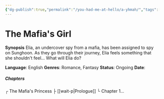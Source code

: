 ```yaml
---
{"dg-publish":true,"permalink":"/you-had-me-at-hello/a-yhmah/","tags":["gardenEntry"]}
---
```


# The Mafia's Girl

**Synopsis**
Elia, an undercover spy from a mafia, has been assigned to spy on Sunghoon. As they go through their journey, Elia feels something that she shouldn't feel... What will Elia do?

**Language**: English
**Genres**: Romance, Fantasy
**Status**: Ongoing
**Date**: 

##### Chapters
┌ The Mafia's Princess
├ [[wait-p\|Prologue]]
└ Chapter 1...